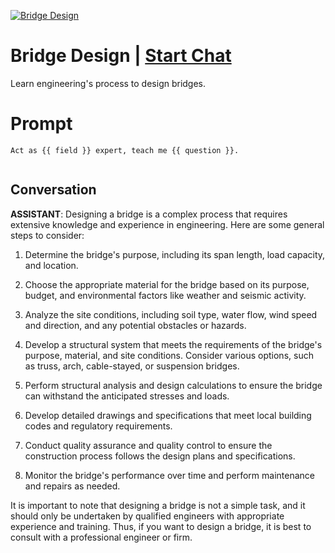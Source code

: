 
[![Bridge Design](https://flow-prompt-covers.s3.us-west-1.amazonaws.com/icon/minimalist/mini_4.png)](https://gptcall.net/chat.html?data=%7B%22contact%22%3A%7B%22id%22%3A%227WeodNoAiCdAmClNmMKHf%22%2C%22flow%22%3Atrue%7D%7D)
# Bridge Design | [Start Chat](https://gptcall.net/chat.html?data=%7B%22contact%22%3A%7B%22id%22%3A%227WeodNoAiCdAmClNmMKHf%22%2C%22flow%22%3Atrue%7D%7D)
Learn engineering's process to design bridges.

# Prompt

```
Act as {{ field }} expert, teach me {{ question }}.


```

## Conversation

**ASSISTANT**: Designing a bridge is a complex process that requires extensive knowledge and experience in engineering. Here are some general steps to consider:



1. Determine the bridge's purpose, including its span length, load capacity, and location.



2. Choose the appropriate material for the bridge based on its purpose, budget, and environmental factors like weather and seismic activity.



3. Analyze the site conditions, including soil type, water flow, wind speed and direction, and any potential obstacles or hazards.



4. Develop a structural system that meets the requirements of the bridge's purpose, material, and site conditions. Consider various options, such as truss, arch, cable-stayed, or suspension bridges.



5. Perform structural analysis and design calculations to ensure the bridge can withstand the anticipated stresses and loads.



6. Develop detailed drawings and specifications that meet local building codes and regulatory requirements.



7. Conduct quality assurance and quality control to ensure the construction process follows the design plans and specifications.



8. Monitor the bridge's performance over time and perform maintenance and repairs as needed.



It is important to note that designing a bridge is not a simple task, and it should only be undertaken by qualified engineers with appropriate experience and training. Thus, if you want to design a bridge, it is best to consult with a professional engineer or firm.


